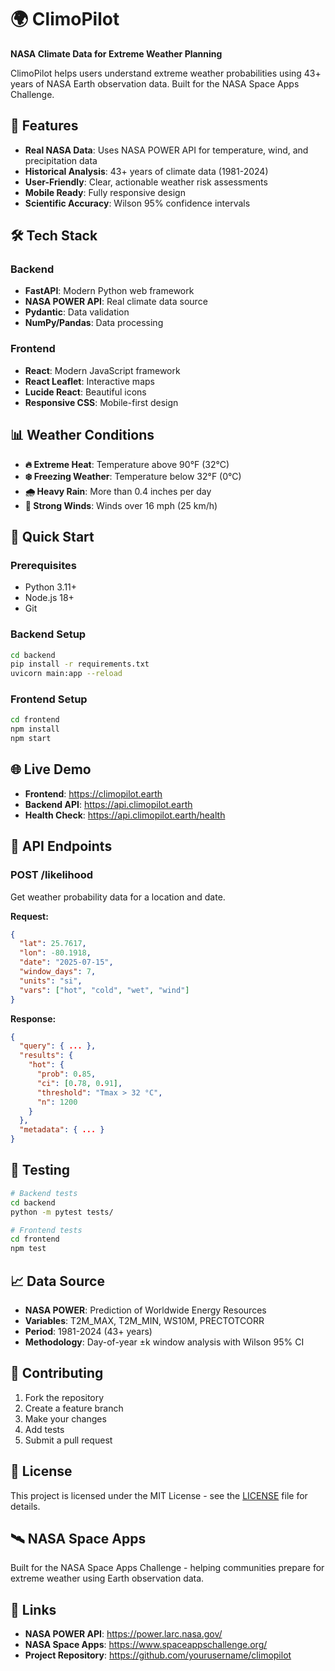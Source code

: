 # 🌍 ClimoPilot

**NASA Climate Data for Extreme Weather Planning**

ClimoPilot helps users understand extreme weather probabilities using 43+ years of NASA Earth observation data. Built for the NASA Space Apps Challenge.

## 🚀 Features

- **Real NASA Data**: Uses NASA POWER API for temperature, wind, and precipitation data
- **Historical Analysis**: 43+ years of climate data (1981-2024)
- **User-Friendly**: Clear, actionable weather risk assessments
- **Mobile Ready**: Fully responsive design
- **Scientific Accuracy**: Wilson 95% confidence intervals

## 🛠️ Tech Stack

### Backend
- **FastAPI**: Modern Python web framework
- **NASA POWER API**: Real climate data source
- **Pydantic**: Data validation
- **NumPy/Pandas**: Data processing

### Frontend
- **React**: Modern JavaScript framework
- **React Leaflet**: Interactive maps
- **Lucide React**: Beautiful icons
- **Responsive CSS**: Mobile-first design

## 📊 Weather Conditions

- **🔥 Extreme Heat**: Temperature above 90°F (32°C)
- **❄️ Freezing Weather**: Temperature below 32°F (0°C)
- **🌧️ Heavy Rain**: More than 0.4 inches per day
- **💨 Strong Winds**: Winds over 16 mph (25 km/h)

## 🚀 Quick Start

### Prerequisites
- Python 3.11+
- Node.js 18+
- Git

### Backend Setup
```bash
cd backend
pip install -r requirements.txt
uvicorn main:app --reload
```

### Frontend Setup
```bash
cd frontend
npm install
npm start
```

## 🌐 Live Demo

- **Frontend**: https://climopilot.earth
- **Backend API**: https://api.climopilot.earth
- **Health Check**: https://api.climopilot.earth/health

## 📡 API Endpoints

### POST /likelihood
Get weather probability data for a location and date.

**Request:**
```json
{
  "lat": 25.7617,
  "lon": -80.1918,
  "date": "2025-07-15",
  "window_days": 7,
  "units": "si",
  "vars": ["hot", "cold", "wet", "wind"]
}
```

**Response:**
```json
{
  "query": { ... },
  "results": {
    "hot": {
      "prob": 0.85,
      "ci": [0.78, 0.91],
      "threshold": "Tmax > 32 °C",
      "n": 1200
    }
  },
  "metadata": { ... }
}
```

## 🧪 Testing

```bash
# Backend tests
cd backend
python -m pytest tests/

# Frontend tests
cd frontend
npm test
```

## 📈 Data Source

- **NASA POWER**: Prediction of Worldwide Energy Resources
- **Variables**: T2M_MAX, T2M_MIN, WS10M, PRECTOTCORR
- **Period**: 1981-2024 (43+ years)
- **Methodology**: Day-of-year ±k window analysis with Wilson 95% CI

## 🤝 Contributing

1. Fork the repository
2. Create a feature branch
3. Make your changes
4. Add tests
5. Submit a pull request

## 📄 License

This project is licensed under the MIT License - see the [LICENSE](LICENSE) file for details.

## 🛰️ NASA Space Apps

Built for the NASA Space Apps Challenge - helping communities prepare for extreme weather using Earth observation data.

## 🔗 Links

- **NASA POWER API**: https://power.larc.nasa.gov/
- **NASA Space Apps**: https://www.spaceappschallenge.org/
- **Project Repository**: https://github.com/yourusername/climopilot
